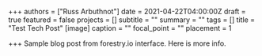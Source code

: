 +++
authors = ["Russ Arbuthnot"]
date = 2021-04-22T04:00:00Z
draft = true
featured = false
projects = []
subtitle = ""
summary = ""
tags = []
title = "Test Tech Post"
[image]
caption = ""
focal_point = ""
placement = 1

+++
Sample blog post from forestry.io interface. Here is more info.